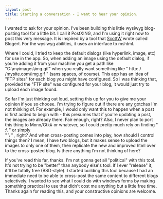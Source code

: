 ```yaml
---
layout: post
title: Starting a conversation - I want to hear your opinion.
---
```

<p>I wanted to ask for your opinion. I've been building this little wysiwyg 
blog-posting tool for a little bit. I call it PostXING, and I'm using it right 
now to post this very message. It is inspired by a tool that <a href="http://scottwater.com">ScottW</a> wrote called Blogert. For the 
wysiwyg abilities, it uses an interface to mshtml. </p>
<p>Where I could, I tried to keep the default dialogs (like hyperlink, image, 
etc) for use in the app. So, when adding an image using the default dialog, if 
you're adding it from your machine you get a path like "C:\myimages\img.gif" 
when you really want something like " http: / /mysite.com/img.gif " (sans 
spaces, of course). This app has an idea of "FTP sites" for each blog you 
might have configured. So I was thinking that, provided the "FTP site" was 
configured for your blog, it would just try to upload each image found. 
</p>
<p>So far I'm just thinking out loud, setting this up for you to give me your 
opinion if you so choose. I'm trying to figure out if there are any 
gotchas I'm not thinking of. For example, I would only want this to happen when 
a post is first added to begin with - this presumes that if you're updating a 
post, the images are already there. Fair enough, right? Also, I never plan to 
port this thing to Mono/Gtk# or whatever, so I could pretty much rely on 
finding " :\ " or simply <br />" \ " , right? And when cross-posting 
comes into play, how should I control things then? I mean, I have two blogs, but 
it makes sense to upload the images to only one of them, then replicate the new 
and improved html over to the cross-posted blog. Is there anything I'm not 
thinking of here?</p>
<p>If you've read this far, thanks. I'm not gonna get all "political" with this 
tool. It's not trying to be "better" than anybody else's tool. If I ever 
"release" it, it'll be totally free (BSD-style). I started building this tool 
because I had an immediate need to be able to cross-post the same content to 
different blogs selectively. I wanted to see what I could do with windows forms 
by making something practical to use that didn't cost me anything but a little 
free time. Thanks again for reading this, and your constructive opinions are 
welcome.</p>